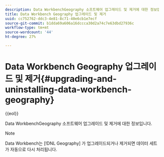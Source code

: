 ```yaml
---
description: Data WorkbenchGeography 소프트웨어 업그레이드 및 제거에 대한 정보입니다.
title: Data Workbench Geography 업그레이드 및 제거
uuid: cc752762-ddc3-4e81-8c71-40e6cb1e7ecf
source-git-commit: b1dda69a606a16dccca30d2a74c7e63dbd27936c
workflow-type: tm+mt
source-wordcount: '44'
ht-degree: 27%

---
```



# Data Workbench Geography 업그레이드 및 제거{#upgrading-and-uninstalling-data-workbench-geography}

{{eol}}

Data WorkbenchGeography 소프트웨어 업그레이드 및 제거에 대한 정보입니다.

>[!NOTE]
>
>Data Workbench는 [!DNL Geography] 가 업그레이드되거나 제거되면 데이터 세트가 자동으로 다시 처리됩니다.

